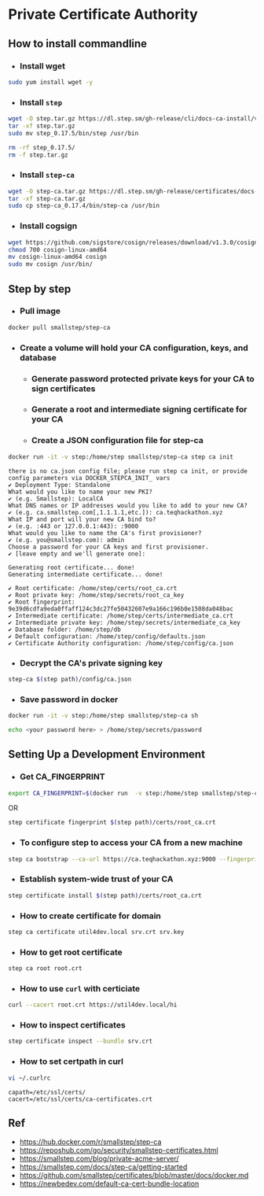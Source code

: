 # Private Certificate Authority

## How to install commandline
- ### Install wget
```bash
sudo yum install wget -y
```
- ### Install `step`
```bash
wget -O step.tar.gz https://dl.step.sm/gh-release/cli/docs-ca-install/v0.17.5/step_linux_0.17.5_amd64.tar.gz --no-check-certificate
tar -xf step.tar.gz
sudo mv step_0.17.5/bin/step /usr/bin
```
```bash
rm -rf step_0.17.5/
rm -f step.tar.gz
```
- ### Install `step-ca`
```bash
wget -O step-ca.tar.gz https://dl.step.sm/gh-release/certificates/docs-ca-install/v0.17.4/step-ca_linux_0.17.4_amd64.tar.gz
tar -xf step-ca.tar.gz
sudo cp step-ca_0.17.4/bin/step-ca /usr/bin
```
- ### Install cogsign
```bash
wget https://github.com/sigstore/cosign/releases/download/v1.3.0/cosign-linux-amd64
chmod 700 cosign-linux-amd64
mv cosign-linux-amd64 cosign
sudo mv cosign /usr/bin/
```

## Step by step
- ### Pull image
```bash
docker pull smallstep/step-ca
```
- ### Create a volume will hold your CA configuration, keys, and database
    - ### Generate password protected private keys for your CA to sign certificates
    - ### Generate a root and intermediate signing certificate for your CA
    - ### Create a JSON configuration file for step-ca
```bash
docker run -it -v step:/home/step smallstep/step-ca step ca init
```
```text
there is no ca.json config file; please run step ca init, or provide config parameters via DOCKER_STEPCA_INIT_ vars
✔ Deployment Type: Standalone
What would you like to name your new PKI?
✔ (e.g. Smallstep): LocalCA
What DNS names or IP addresses would you like to add to your new CA?
✔ (e.g. ca.smallstep.com[,1.1.1.1,etc.]): ca.teqhackathon.xyz
What IP and port will your new CA bind to?
✔ (e.g. :443 or 127.0.0.1:443): :9000
What would you like to name the CA's first provisioner?
✔ (e.g. you@smallstep.com): admin
Choose a password for your CA keys and first provisioner.
✔ [leave empty and we'll generate one]:

Generating root certificate... done!
Generating intermediate certificate... done!

✔ Root certificate: /home/step/certs/root_ca.crt
✔ Root private key: /home/step/secrets/root_ca_key
✔ Root fingerprint: 9e39d6cdfa9eda0ffaff124c3dc27fe50432607e9a166c196b0e1508da048bac
✔ Intermediate certificate: /home/step/certs/intermediate_ca.crt
✔ Intermediate private key: /home/step/secrets/intermediate_ca_key
✔ Database folder: /home/step/db
✔ Default configuration: /home/step/config/defaults.json
✔ Certificate Authority configuration: /home/step/config/ca.json
```
- ### Decrypt the CA's private signing key
```bash
step-ca $(step path)/config/ca.json
```

- ### Save password in docker
```bash
docker run -it -v step:/home/step smallstep/step-ca sh
```
```bash
echo <your password here> > /home/step/secrets/password
```

## Setting Up a Development Environment
- ### Get CA_FINGERPRINT
```bash
export CA_FINGERPRINT=$(docker run  -v step:/home/step smallstep/step-ca step certificate fingerprint /home/step/certs/root_ca.crt)
```
OR
```bash
step certificate fingerprint $(step path)/certs/root_ca.crt
```
- ### To configure step to access your CA from a new machine
```bash
step ca bootstrap --ca-url https://ca.teqhackathon.xyz:9000 --fingerprint "${CA_FINGERPRINT}" --install
```
- ### Establish system-wide trust of your CA
```bash
step certificate install $(step path)/certs/root_ca.crt
```

- ### How to create certificate for domain
```bash
step ca certificate util4dev.local srv.crt srv.key
```

- ### How to get root certificate
```bash
step ca root root.crt
```

- ### How to use `curl` with certiciate
```bash
curl --cacert root.crt https://util4dev.local/hi
```

- ### How to inspect certificates
```bash
step certificate inspect --bundle srv.crt
```

- ### How to set certpath in curl
```bash
vi ~/.curlrc
```
```text
capath=/etc/ssl/certs/
cacert=/etc/ssl/certs/ca-certificates.crt
```
## Ref
- https://hub.docker.com/r/smallstep/step-ca
- https://reposhub.com/go/security/smallstep-certificates.html
- https://smallstep.com/blog/private-acme-server/
- https://smallstep.com/docs/step-ca/getting-started
- https://github.com/smallstep/certificates/blob/master/docs/docker.md
- https://newbedev.com/default-ca-cert-bundle-location